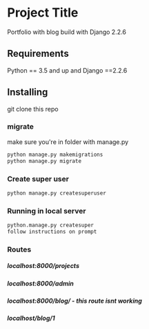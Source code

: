 # Project Title

Portfolio with blog build with Django 2.2.6

## Requirements

Python == 3.5 and up and Django ==2.2.6

## Installing

git clone this repo

### migrate

make sure you're in folder with manage.py

```python
python manage.py makemigrations
python manage.py migrate
```

### Create super user

```python
python manage.py createsuperuser
```

### Running in local server

```python
python.manage.py createsuper
follow instructions on prompt
```

### Routes

##### localhost:8000/projects

##### localhost:8000/admin

##### localhost:8000/blog/ - this route isnt working

##### localhost/blog/1
